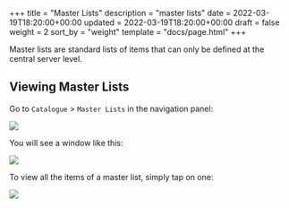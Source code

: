 +++
title = "Master Lists"
description = "master lists"
date = 2022-03-19T18:20:00+00:00
updated = 2022-03-19T18:20:00+00:00
draft = false
weight = 2
sort_by = "weight"
template = "docs/page.html"
+++

Master lists are standard lists of items that can only be defined at the central server level. 

## Viewing Master Lists

Go to `Catalogue` > `Master Lists` in the navigation panel: 

![](/docs/catalogue/cat_gotoml.png)

You will see a window like this: 

![](/docs/catalogue/cat_mllist.png)


To view all the items of a master list, simply tap on one: 

![](/docs/catalogue/cat_mldetail.png)


